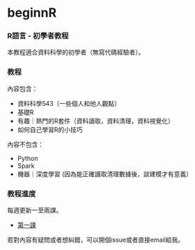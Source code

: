 # beginnR
### R語言 - 初學者教程
本教程適合資料科學的初學者（無寫代碼經驗者）。

### 教程
內容包含：
- 資料科學543（一些個人和他人觀點）
- 基礎R
- 有趣｜熱門的R套件（資料讀取，資料清理，資料視覺化）
- 如何自己學習R的小技巧

內容不包含：
- Python
- Spark
- 機器｜深度學習 (因為能正確讀取清理數據後，談建模才有意義）

### 教程進度
每週更新一至兩課。

- [第一課](https://github.com/amy17519/beginnR/blob/master/lesson1.Rmd)


若對內容有疑問或者想糾錯，可以開個issue或者直接email給我。



